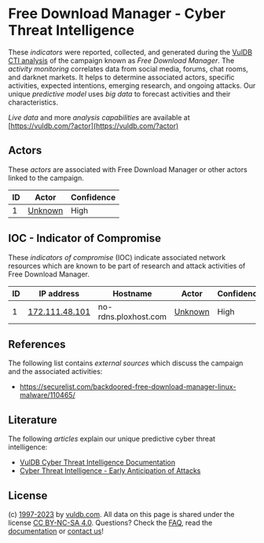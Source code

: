 # Free Download Manager - Cyber Threat Intelligence

These _indicators_ were reported, collected, and generated during the [VulDB CTI analysis](https://vuldb.com/?kb.cti) of the campaign known as _Free Download Manager_. The _activity monitoring_ correlates data from social media, forums, chat rooms, and darknet markets. It helps to determine associated actors, specific activities, expected intentions, emerging research, and ongoing attacks. Our unique _predictive model_ uses _big data_ to forecast activities and their characteristics.

_Live data_ and more _analysis capabilities_ are available at [https://vuldb.com/?actor](https://vuldb.com/?actor)

## Actors

These _actors_ are associated with Free Download Manager or other actors linked to the campaign.

ID | Actor | Confidence
-- | ----- | ----------
1 | [Unknown](https://vuldb.com/?actor.unknown) | High

## IOC - Indicator of Compromise

These _indicators of compromise_ (IOC) indicate associated network resources which are known to be part of research and attack activities of Free Download Manager.

ID | IP address | Hostname | Actor | Confidence
-- | ---------- | -------- | ----- | ----------
1 | [172.111.48.101](https://vuldb.com/?ip.172.111.48.101) | no-rdns.ploxhost.com | [Unknown](https://vuldb.com/?actor.unknown) | High

## References

The following list contains _external sources_ which discuss the campaign and the associated activities:

* https://securelist.com/backdoored-free-download-manager-linux-malware/110465/

## Literature

The following _articles_ explain our unique predictive cyber threat intelligence:

* [VulDB Cyber Threat Intelligence Documentation](https://vuldb.com/?kb.cti)
* [Cyber Threat Intelligence - Early Anticipation of Attacks](https://www.scip.ch/en/?labs.20201022)

## License

(c) [1997-2023](https://vuldb.com/?kb.changelog) by [vuldb.com](https://vuldb.com/?kb.about). All data on this page is shared under the license [CC BY-NC-SA 4.0](https://creativecommons.org/licenses/by-nc-sa/4.0/). Questions? Check the [FAQ](https://vuldb.com/?kb.faq), read the [documentation](https://vuldb.com/?kb) or [contact us](https://vuldb.com/?contact)!
